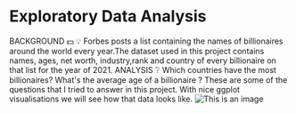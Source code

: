# Exploratory Data Analysis

BACKGROUND :dollar:  :bulb:
Forbes posts a list containing the names of  billionaires around the world every year.The dataset used in this project contains names, ages, net worth,
industry,rank and country of every billionaire on that list for the year of 2021.
ANALYSIS :grey_question:
Which countries have the most billionaires? What's the average age of a billionaire ? These are some of the questions that I tried to answer in this project. With nice ggplot visualisations we will see how that data looks like. 
![This is an image](https://thumbor.forbes.com/thumbor/1500x0/smart/filters:format(jpeg)/https%3A%2F%2Fimages.forbes.com%2FBillionaires2021-ListHeader-2%2FBillionaires2021-Desktop-LanderHeader-v2.png)

